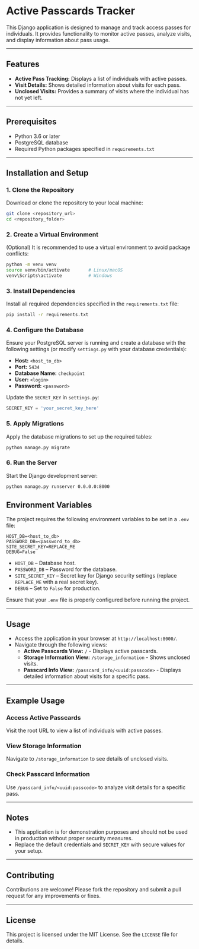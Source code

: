 
# Active Passcards Tracker

This Django application is designed to manage and track access passes for individuals. It provides functionality to monitor active passes, analyze visits, and display information about pass usage.

---

## Features

- **Active Pass Tracking:** Displays a list of individuals with active passes.
- **Visit Details:** Shows detailed information about visits for each pass.
- **Unclosed Visits:** Provides a summary of visits where the individual has not yet left.

---

## Prerequisites

- Python 3.6 or later
- PostgreSQL database
- Required Python packages specified in `requirements.txt`

---

## Installation and Setup

### 1. Clone the Repository
Download or clone the repository to your local machine:
```bash
git clone <repository_url>
cd <repository_folder>
```

### 2. Create a Virtual Environment
(Optional) It is recommended to use a virtual environment to avoid package conflicts:
```bash
python -m venv venv
source venv/bin/activate       # Linux/macOS
venv\Scripts\activate          # Windows
```

### 3. Install Dependencies
Install all required dependencies specified in the `requirements.txt` file:
```bash
pip install -r requirements.txt
```

### 4. Configure the Database
Ensure your PostgreSQL server is running and create a database with the following settings (or modify `settings.py` with your database credentials):
- **Host:** `<host_to_db>`
- **Port:** `5434`
- **Database Name:** `checkpoint`
- **User:** `<login>`
- **Password:** `<password>`

Update the `SECRET_KEY` in `settings.py`:
```python
SECRET_KEY = 'your_secret_key_here'
```

### 5. Apply Migrations
Apply the database migrations to set up the required tables:
```bash
python manage.py migrate
```

### 6. Run the Server
Start the Django development server:
```bash
python manage.py runserver 0.0.0.0:8000
```
## Environment Variables

The project requires the following environment variables to be set in a `.env` file:

```
HOST_DB=<host_to_db>
PASSWORD_DB=<password_to_db>
SITE_SECRET_KEY=REPLACE_ME
DEBUG=False
```

- `HOST_DB` – Database host.
- `PASSWORD_DB` – Password for the database.
- `SITE_SECRET_KEY` – Secret key for Django security settings (replace `REPLACE_ME` with a real secret key).
- `DEBUG` – Set to `False` for production.

Ensure that your `.env` file is properly configured before running the project.


---

## Usage

- Access the application in your browser at `http://localhost:8000/`.
- Navigate through the following views:
  - **Active Passcards View:** `/` - Displays active passcards.
  - **Storage Information View:** `/storage_information` - Shows unclosed visits.
  - **Passcard Info View:** `/passcard_info/<uuid:passcode>` - Displays detailed information about visits for a specific pass.

---

## Example Usage

### Access Active Passcards
Visit the root URL to view a list of individuals with active passes.

### View Storage Information
Navigate to `/storage_information` to see details of unclosed visits.

### Check Passcard Information
Use `/passcard_info/<uuid:passcode>` to analyze visit details for a specific pass.

---

## Notes

- This application is for demonstration purposes and should not be used in production without proper security measures.
- Replace the default credentials and `SECRET_KEY` with secure values for your setup.

---

## Contributing

Contributions are welcome! Please fork the repository and submit a pull request for any improvements or fixes.

---

## License

This project is licensed under the MIT License. See the `LICENSE` file for details.
